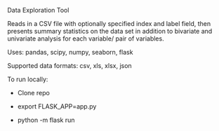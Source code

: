 Data Exploration Tool

Reads in a CSV file with optionally specified index and label field, then presents summary statistics on the data set in addition to bivariate and univariate analysis for each variable/ pair of variables.

Uses: pandas, scipy, numpy, seaborn, flask

Supported data formats: csv, xls, xlsx, json


To run locally:

- Clone repo

- export FLASK_APP=app.py

- python -m flask run
